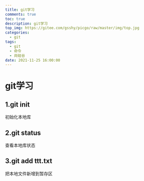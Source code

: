```yaml
---
title: git学习
comments: true
toc: true
description: git学习
top_img: https://gitee.com/gsshy/picgo/raw/master/img/top.jpg
categories:
  - git
tags:
  - git
  - 命令
  - 尚硅谷
date: 2021-11-25 16:00:00
---
```


# git学习

## 1.git init 

初始化本地库

## 2.git status

查看本地库状态

## 3.git add ttt.txt

把本地文件新增到暂存区
